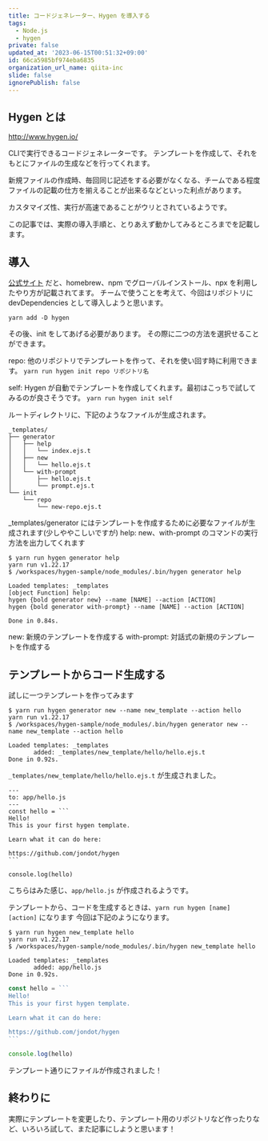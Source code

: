 ```yaml
---
title: コードジェネレーター、Hygen を導入する
tags:
  - Node.js
  - hygen
private: false
updated_at: '2023-06-15T00:51:32+09:00'
id: 66ca5985bf974eba6835
organization_url_name: qiita-inc
slide: false
ignorePublish: false
---
```

## Hygen とは

http://www.hygen.io/

CLIで実行できるコードジェネレーターです。
テンプレートを作成して、それをもとにファイルの生成などを行ってくれます。

新規ファイルの作成時、毎回同じ記述をする必要がなくなる、チームである程度ファイルの記載の仕方を揃えることが出来るなどといった利点があります。

カスタマイズ性、実行が高速であることがウリとされているようです。

この記事では、実際の導入手順と、とりあえず動かしてみるところまでを記載します。

## 導入

[公式サイト](https://www.hygen.io/docs/quick-start/) だと、homebrew、npm でグローバルインストール、npx を利用したやり方が記載されてます。
チームで使うことを考えて、今回はリポジトリにdevDependencies として導入しようと思います。

`yarn add -D hygen`

その後、init をしてあげる必要があります。
その際に二つの方法を選択せることができます。

repo: 他のリポジトリでテンプレートを作って、それを使い回す時に利用できます。
`yarn run hygen init repo リポジトリ名`

self: Hygen が自動でテンプレートを作成してくれます。最初はこっちで試してみるのが良さそうです。
`yarn run hygen init self`

ルートディレクトリに、下記のようなファイルが生成されます。

```
_templates/
├── generator
│   ├── help
│   │   └── index.ejs.t
│   ├── new
│   │   └── hello.ejs.t
│   └── with-prompt
│       ├── hello.ejs.t
│       └── prompt.ejs.t
└── init
    └── repo
        └── new-repo.ejs.t
```

_templates/generator にはテンプレートを作成するために必要なファイルが生成されます(少しややこしいですが)
help: new、with-prompt のコマンドの実行方法を出力してくれます

```
$ yarn run hygen generator help
yarn run v1.22.17
$ /workspaces/hygen-sample/node_modules/.bin/hygen generator help

Loaded templates: _templates
[object Function] help:
hygen {bold generator new} --name [NAME] --action [ACTION]
hygen {bold generator with-prompt} --name [NAME] --action [ACTION]

Done in 0.84s.
```

new: 新規のテンプレートを作成する
with-prompt: 対話式の新規のテンプレートを作成する

## テンプレートからコード生成する

試しに一つテンプレートを作ってみます

```
$ yarn run hygen generator new --name new_template --action hello
yarn run v1.22.17
$ /workspaces/hygen-sample/node_modules/.bin/hygen generator new --name new_template --action hello

Loaded templates: _templates
       added: _templates/new_template/hello/hello.ejs.t
Done in 0.92s.
```

`_templates/new_template/hello/hello.ejs.t` が生成されました。

````_templates/new_template/hello/hello.ejs.t
---
to: app/hello.js
---
const hello = ```
Hello!
This is your first hygen template.

Learn what it can do here:

https://github.com/jondot/hygen
```

console.log(hello)

````

こちらはみた感じ、`app/hello.js` が作成されるようです。

テンプレートから、コードを生成するときは、`yarn run hygen [name] [action]` になります
今回は下記のようになります。

```
$ yarn run hygen new_template hello
yarn run v1.22.17
$ /workspaces/hygen-sample/node_modules/.bin/hygen new_template hello

Loaded templates: _templates
       added: app/hello.js
Done in 0.92s.
```

````js:app/hello.js
const hello = ```
Hello!
This is your first hygen template.

Learn what it can do here:

https://github.com/jondot/hygen
```

console.log(hello)
````

テンプレート通りにファイルが作成されました！

## 終わりに

実際にテンプレートを変更したり、テンプレート用のリポジトリなど作ったりなど、いろいろ試して、また記事にしようと思います！
